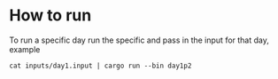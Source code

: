 # How to run

To run a specific day run the specific and pass in the input for that day, example

```
cat inputs/day1.input | cargo run --bin day1p2
```